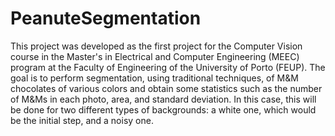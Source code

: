 # PeanuteSegmentation

This project was developed as the first project for the Computer Vision course in the Master's in Electrical and Computer Engineering (MEEC) program at the Faculty of Engineering of the University of Porto (FEUP). The goal is to perform segmentation, using traditional techniques, of M&M chocolates of various colors and obtain some statistics such as the number of M&Ms in each photo, area, and standard deviation. In this case, this will be done for two different types of backgrounds: a white one, which would be the initial step, and a noisy one.
